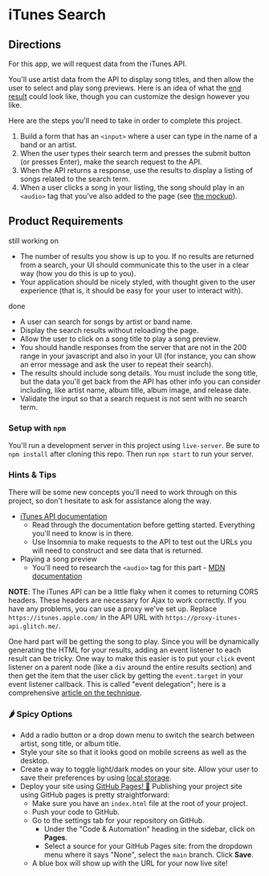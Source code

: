 # iTunes Search

## Directions

For this app, we will request data from the iTunes API.

You'll use artist data from the API to display song titles, and then allow the user to select and play song previews. Here is an idea of what the [end result](musicapp.jpg) could look like, though you can customize the design however you like.

Here are the steps you'll need to take in order to complete this project.

1. Build a form that has an `<input>` where a user can type in the name of a band or an artist.
2. When the user types their search term and presses the submit button (or presses Enter), make the search request to the API.
3. When the API returns a response, use the results to display a listing of songs related to the search term.
4. When a user clicks a song in your listing, the song should play in an `<audio>` tag that you've also added to the page (see [the mockup](musicapp.jpg)).

## Product Requirements

still working on

- The number of results you show is up to you. If no results are returned from a search, your UI should communicate this to the user in a clear way (how you do this is up to you).
- Your application should be nicely styled, with thought given to the user experience (that is, it should be easy for your user to interact with).

done

- A user can search for songs by artist or band name.
- Display the search results without reloading the page.
- Allow the user to click on a song title to play a song preview.
- You should handle responses from the server that are not in the 200 range in your javascript and also in your UI (for instance, you can show an error message and ask the user to repeat their search).
- The results should include song details. You must include the song title, but the data you'll get back from the API has other info you can consider including, like artist name, album title, album image, and release date.
- Validate the input so that a search request is not sent with no search term.

### Setup with `npm`

You'll run a development server in this project using `live-server`. Be sure to `npm install` after cloning this repo. Then run `npm start` to run your server.

### Hints & Tips

There will be some new concepts you'll need to work through on this project, so don't hesitate to ask for assistance along the way.

- [iTunes API documentation](https://developer.apple.com/library/archive/documentation/AudioVideo/Conceptual/iTuneSearchAPI/Searching.html#//apple_ref/doc/uid/TP40017632-CH5-SW1)
  - Read through the documentation before getting started. Everything you'll need to know is in there.
  - Use Insomnia to make requests to the API to test out the URLs you will need to construct and see data that is returned.
- Playing a song preview
  - You'll need to research the `<audio>` tag for this part - [MDN documentation](https://developer.mozilla.org/en-US/docs/Web/HTML/Element/audio)

**NOTE**: The iTunes API can be a little flaky when it comes to returning CORS headers. These headers are necessary for Ajax to work correctly. If you have any problems, you can use a proxy we've set up. Replace `https://itunes.apple.com/` in the API URL with `https://proxy-itunes-api.glitch.me/`.

One hard part will be getting the song to play. Since you will be dynamically generating the HTML for your results, adding an event listener to each result can be tricky. One way to make this easier is to put your `click` event listener on a parent node (like a `div` around the entire results section) and then get the item that the user click by getting the `event.target` in your event listener callback. This is called "event delegation"; here is a comprehensive [article on the technique](https://davidwalsh.name/event-delegate).

### 🌶️ Spicy Options

- Add a radio button or a drop down menu to switch the search between artist, song title, or album title.
- Style your site so that it looks good on mobile screens as well as the desktop.
- Create a way to toggle light/dark modes on your site. Allow your user to save their preferences by using [local storage](https://developer.mozilla.org/en-US/docs/Web/API/Web_Storage_API/Using_the_Web_Storage_API).
- Deploy your site using [GitHub Pages! 🚀](https://docs.github.com/en/pages)
  Publishing your project site using GitHub pages is pretty straightforward:
  - Make sure you have an `index.html` file at the root of your project.
  - Push your code to GitHub.
  - Go to the settings tab for your repository on GitHub.
    - Under the "Code & Automation" heading in the sidebar, click on **Pages**.
    - Select a source for your GitHub Pages site: from the dropdown menu where it says "None", select the `main` branch. Click **Save**.
  - A blue box will show up with the URL for your now live site!

